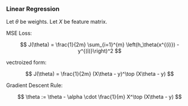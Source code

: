### Linear Regression
Let $\theta$ be weights. Let $X$ be feature matrix.


MSE Loss:

$$
J(\theta) = \frac{1}{2m} \sum_{i=1}^{m} \left(h_\theta(x^{(i)}) - y^{(i)}\right)^2
$$

vectroized form:

$$
J(\theta) = \frac{1}{2m} (X\theta - y)^\top (X\theta - y)
$$


Gradient Descent Rule:

$$
\theta := \theta - \alpha \cdot \frac{1}{m} X^\top (X\theta - y)
$$

